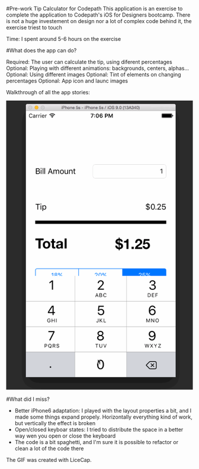 #Pre-work Tip Calculator for Codepath
This application is an exercise to complete the application to Codepath's iOS for Designers bootcamp. There is not a huge investement on design nor a lot of complex code behind it, the exercise triest to touch

Time: I spent around 5-6 hours on the exercise

#What does the app can do?

 Required: The user can calculate the tip, using diferent percentages
 Optional: Playing with different animations: backgrounds, centers, alphas...
 Optional: Using different images
 Optional: Tint of elements on changing percentages
 Optional: App icon and launc images
 
Walkthrough of all the app stories:

![ScreenShot](https://github.com/doubleola/codepath-tip-calculator/blob/master/ola_tipCalculator.gif)


#What did I miss?

- Better iPhone6 adaptation: I played with the layout properties a bit, and I made some things expand propely. Horizontally everything kind of work, but vertically the effect is broken
- Open/closed keyboar states: I tried to distribute the space in a better way wen you open or close the keyboard
- The code is a bit spaghetti, and I'm sure it is possible to refactor or clean a lot of the code there

The GIF was created with LiceCap.
